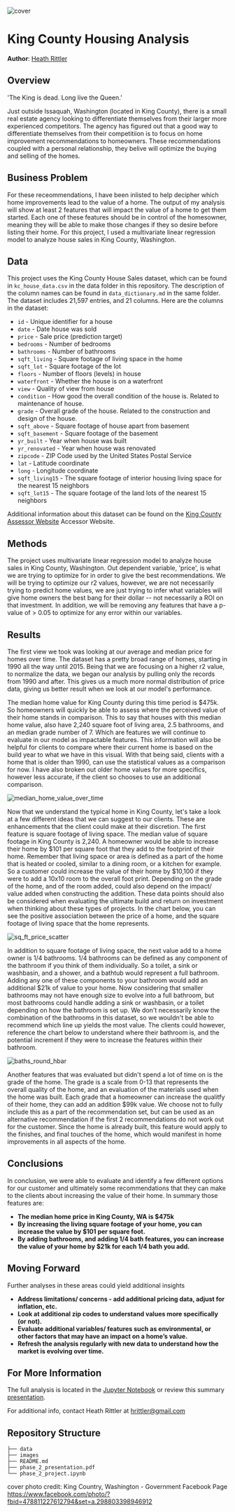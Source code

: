 ![cover](https://github.com/heathlikethecandybar/dsc-phase-2-project-v2-3/blob/main/images/cover.jpeg)

# King County Housing Analysis

**Author**: [Heath Rittler](mailto:hrittler@gmail.com)


## Overview

'The King is dead. Long live the Queen.'  

Just outside Issaquah, Washington (located in King County), there is a small real estate agency looking to differentiate themselves from their larger more experienced competitors.  The agency has figured out that a good way to differentiate themselves from their competitiion is to focus on home improvement recommendations to homeowners.  These recommendations coupled with a personal relationship, they belive will optimize the buying and selling of the homes.


## Business Problem

For these receommendations, I have been inlisted to help decipher which home improvements lead to the value of a home.  The output of my analysis will show at least 2 features that will impact the value of a home to get them started.  Each one of these features should be in control of the homesowner, meaning they will be able to make those changes if they so desire before listing their home.  For this project, I used a multivariate linear regression model to analyze house sales in King County, Washington.


## Data

This project uses the King County House Sales dataset, which can be found in  `kc_house_data.csv` in the data folder in this repository. The description of the column names can be found in `data_dictionary.md` in the same folder.  The dataset includes 21,597 entries, and 21 columns.  Here are the columns in the dataset:

* `id` - Unique identifier for a house
* `date` - Date house was sold
* `price` - Sale price (prediction target)
* `bedrooms` - Number of bedrooms
* `bathrooms` - Number of bathrooms
* `sqft_living` - Square footage of living space in the home
* `sqft_lot` - Square footage of the lot
* `floors` - Number of floors (levels) in house
* `waterfront` - Whether the house is on a waterfront
* `view` - Quality of view from house
* `condition` - How good the overall condition of the house is. Related to maintenance of house.
* `grade` - Overall grade of the house. Related to the construction and design of the house.
* `sqft_above` - Square footage of house apart from basement
* `sqft_basement` - Square footage of the basement
* `yr_built` - Year when house was built
* `yr_renovated` - Year when house was renovated
* `zipcode` - ZIP Code used by the United States Postal Service
* `lat` - Latitude coordinate
* `long` - Longitude coordinate
* `sqft_living15` - The square footage of interior housing living space for the nearest 15 neighbors
* `sqft_lot15` - The square footage of the land lots of the nearest 15 neighbors

Additional information about this dataset can be found on the [King County Assessor Website](https://info.kingcounty.gov/assessor/esales/Glossary.aspx?type=r) Accessor Website. 


## Methods

The project uses multivariate linear regression model to analyze house sales in King County, Washington.  Out dependent variable, 'price', is what we are trying to optimize for in order to give the best recommendations.  We will be trying to optimize our r2 values, however, we are not necessarily trying to predict home values, we are just trying to infer what variables will give home owners the best bang for their dollar -- not necessarily a ROI on that investment.  In addition, we will be removing any features that have a p-value of > 0.05 to optimize for any error within our variables.


## Results

The first view we took was looking at our average and median price for homes over time.  The dataset has a pretty broad range of homes, starting in 1990 all the way until 2015.  Being that we are focusing on a higher r2 value, to normalize the data, we began our analysis by pulling only the records from 1990 and after.  This gives us a much more normal distribution of price data, giving us better result when we look at our model's performance. 

The median home value for King County during this time period is $475k.  So homeowners will quickly be able to assess where the perceived value of their home stands in comparison. This to say that houses with this median home value, also have 2,240 square foot of living area, 2.5 bathrooms, and an median grade number of 7.  Which are features we will continue to evaluate in our model as impactable features.  This information will also be helpful for clients to compare where their current home is based on the build year to what we have in this visual.  With that being said, clients with a home that is older than 1990, can use the statistical values as a comparison for now.  I have also broken out older home values for more specifics, however less accurate, if the client so chooses to use an additional comparison.

![median_home_value_over_time](https://github.com/heathlikethecandybar/dsc-phase-2-project-v2-3/blob/main/images/median_home_value_over_time.png)

Now that we understand the typical home in King County, let's take a look at a few different ideas that we can suggest to our clients.  These are enhancements that the client could make at their discretion.  The first feature is square footage of living space.  The median value of square footage in King County is 2,240.  A homeowner would be able to increase their home by $101 per square foot that they add to the footprint of their home.  Remember that living space or area is defined as a part of the home that is heated or cooled, similar to a dining room, or a kitchen for example.  So a customer could increase the value of their home by $10,100 if they were to add a 10x10 room to the overall foot print.  Depending on the grade of the home, and of the room added, could also depend on the impact/ value added when constructing the addition.  These data points should also be considered when evaluating the ultimate build and return on investment when thinking about these types of projects.  In the chart below, you can see the positive association between the price of a home, and the square footage of living space that the home represents.

![sq_ft_price_scatter](https://github.com/heathlikethecandybar/dsc-phase-2-project-v2-3/blob/main/images/sq_ft_price_scatter.png)

In addition to square footage of living space, the next value add to a home owner is 1/4 bathrooms.  1/4 bathrooms can be defined as any component of the bathroom if you think of them individually.  So a toilet, a sink or washbasin, and a shower, and a bathtub would represent a full bathroom.  Adding any one of these components to your bathroom would add an additional $21k of value to your home.  Now considering that smaller bathrooms may not have enough size to evolve into a full bathroom, but most bathrooms could handle adding a sink or washbasin, or a toilet depending on how the bathroom is set up.  We don't necessarily know the combination of the bathrooms in this dataset, so we wouldn't be able to recommend which line up yields the most value.  The clients could however, reference the chart below to understand where their bathroom is, and the potential increment if they were to increase the features within their bathroom.

![baths_round_hbar](https://github.com/heathlikethecandybar/dsc-phase-2-project-v2-3/blob/main/images/baths_hbar.png)

Another features that was evaluated but didn't spend a lot of time on is the grade of the home.  The grade is a scale from 0-13 that represents the overall quality of the home, and an evaluation of the materials used when the home was built.  Each grade that a homeowner can increase the qualitfy of their home, they can add an addition $99k value.  We choose not to fully include this as a part of the recommendation set, but can be used as an alternative recommendation if the first 2 recommendations do not work out for the customer.  Since the home is already built, this feature would apply to the finishes, and final touches of the home, which would manifest in home improvements in all aspects of the home.


## Conclusions

In conclusion, we were able to evaluate and identify a few different options for our customer and ultimately some recommendations that they can make to the clients about increasing the value of their home.  In summary those features are:

- **The median home price in King County, WA is $475k**
- **By increasing the living square footage of your home, you can increase the value by $101 per square foot.** 
- **By adding bathrooms, and adding 1/4 bath features, you can increase the value of your home by $21k for each 1/4 bath you add.** 



## Moving Forward

Further analyses in these areas could yield additional insights

- **Address limitations/ concerns - add additional pricing data, adjust for inflation, etc.**
- **Look at additional zip codes to understand values more specifically (or not).**
- **Evaluate additional variables/ features such as environmental, or other factors that may have an impact on a home’s value.**
- **Refresh the analysis regularly with new data to understand how the market is evolving over time.**


## For More Information

The full analysis is located in the [Jupyter Notebook](./phase_2_project.ipynb) or review this summary [presentation](./phase_2_presentation.pdf).

For additional info, contact Heath Rittler at [hrittler@gmail.com](mailto:hrittler@gmail.com)


## Repository Structure

```
├── data
├── images
├── README.md
├── phase_2_presentation.pdf
└── phase_2_project.ipynb
```


cover photo credit:  King Country, Washington - Government Facebook Page https://www.facebook.com/photo/?fbid=478811227612794&set=a.298803398946912